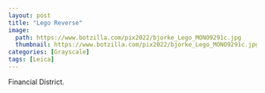 ```yaml
---
layout: post
title: "Lego Reverse"
image:
  path: https://www.botzilla.com/pix2022/bjorke_Lego_MONO9291c.jpg
  thumbnail: https://www.botzilla.com/pix2022/bjorke_Lego_MONO9291c.jpg
categories: [Grayscale]
tags: [Leica]
---
```


Financial District.

